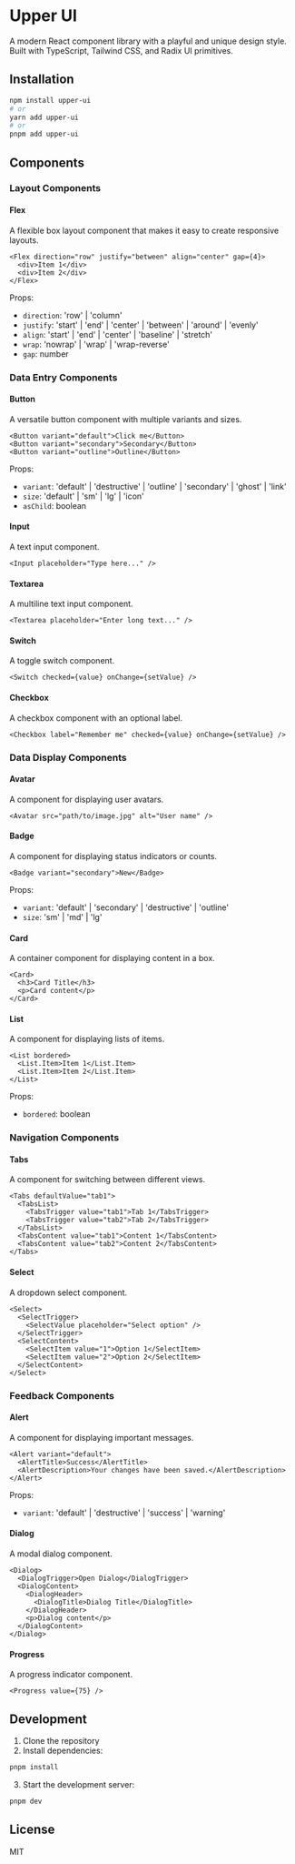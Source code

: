 # Upper UI

A modern React component library with a playful and unique design style. Built with TypeScript, Tailwind CSS, and Radix UI primitives.

## Installation

```bash
npm install upper-ui
# or
yarn add upper-ui
# or
pnpm add upper-ui
```

## Components

### Layout Components

#### Flex
A flexible box layout component that makes it easy to create responsive layouts.

```tsx
<Flex direction="row" justify="between" align="center" gap={4}>
  <div>Item 1</div>
  <div>Item 2</div>
</Flex>
```

Props:
- `direction`: 'row' | 'column'
- `justify`: 'start' | 'end' | 'center' | 'between' | 'around' | 'evenly'
- `align`: 'start' | 'end' | 'center' | 'baseline' | 'stretch'
- `wrap`: 'nowrap' | 'wrap' | 'wrap-reverse'
- `gap`: number

### Data Entry Components

#### Button
A versatile button component with multiple variants and sizes.

```tsx
<Button variant="default">Click me</Button>
<Button variant="secondary">Secondary</Button>
<Button variant="outline">Outline</Button>
```

Props:
- `variant`: 'default' | 'destructive' | 'outline' | 'secondary' | 'ghost' | 'link'
- `size`: 'default' | 'sm' | 'lg' | 'icon'
- `asChild`: boolean

#### Input
A text input component.

```tsx
<Input placeholder="Type here..." />
```

#### Textarea
A multiline text input component.

```tsx
<Textarea placeholder="Enter long text..." />
```

#### Switch
A toggle switch component.

```tsx
<Switch checked={value} onChange={setValue} />
```

#### Checkbox
A checkbox component with an optional label.

```tsx
<Checkbox label="Remember me" checked={value} onChange={setValue} />
```

### Data Display Components

#### Avatar
A component for displaying user avatars.

```tsx
<Avatar src="path/to/image.jpg" alt="User name" />
```

#### Badge
A component for displaying status indicators or counts.

```tsx
<Badge variant="secondary">New</Badge>
```

Props:
- `variant`: 'default' | 'secondary' | 'destructive' | 'outline'
- `size`: 'sm' | 'md' | 'lg'

#### Card
A container component for displaying content in a box.

```tsx
<Card>
  <h3>Card Title</h3>
  <p>Card content</p>
</Card>
```

#### List
A component for displaying lists of items.

```tsx
<List bordered>
  <List.Item>Item 1</List.Item>
  <List.Item>Item 2</List.Item>
</List>
```

Props:
- `bordered`: boolean

### Navigation Components

#### Tabs
A component for switching between different views.

```tsx
<Tabs defaultValue="tab1">
  <TabsList>
    <TabsTrigger value="tab1">Tab 1</TabsTrigger>
    <TabsTrigger value="tab2">Tab 2</TabsTrigger>
  </TabsList>
  <TabsContent value="tab1">Content 1</TabsContent>
  <TabsContent value="tab2">Content 2</TabsContent>
</Tabs>
```

#### Select
A dropdown select component.

```tsx
<Select>
  <SelectTrigger>
    <SelectValue placeholder="Select option" />
  </SelectTrigger>
  <SelectContent>
    <SelectItem value="1">Option 1</SelectItem>
    <SelectItem value="2">Option 2</SelectItem>
  </SelectContent>
</Select>
```

### Feedback Components

#### Alert
A component for displaying important messages.

```tsx
<Alert variant="default">
  <AlertTitle>Success</AlertTitle>
  <AlertDescription>Your changes have been saved.</AlertDescription>
</Alert>
```

Props:
- `variant`: 'default' | 'destructive' | 'success' | 'warning'

#### Dialog
A modal dialog component.

```tsx
<Dialog>
  <DialogTrigger>Open Dialog</DialogTrigger>
  <DialogContent>
    <DialogHeader>
      <DialogTitle>Dialog Title</DialogTitle>
    </DialogHeader>
    <p>Dialog content</p>
  </DialogContent>
</Dialog>
```

#### Progress
A progress indicator component.

```tsx
<Progress value={75} />
```

## Development

1. Clone the repository
2. Install dependencies:
```bash
pnpm install
```
3. Start the development server:
```bash
pnpm dev
```

## License

MIT